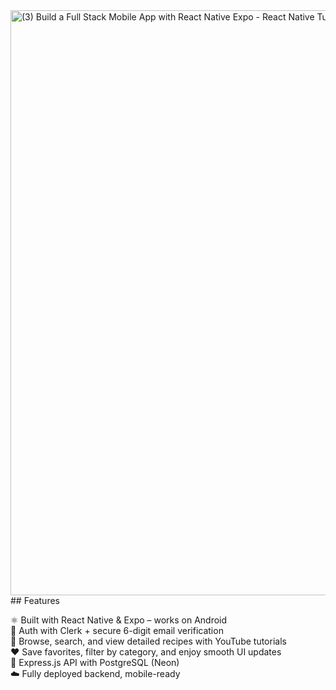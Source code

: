 <img width="1920" height="936" alt="(3) Build a Full Stack Mobile App with React Native   Expo - React Native Tutorial - YouTube - Brave 14-09-2025 01_15_36" src="https://github.com/user-attachments/assets/b34b4454-7bac-4557-ade6-1599b2c26c45" />
## Features

⚛️ Built with React Native & Expo – works on Android  
🔐 Auth with Clerk + secure 6-digit email verification  
🍳 Browse, search, and view detailed recipes with YouTube tutorials  
❤️ Save favorites, filter by category, and enjoy smooth UI updates  
🧰 Express.js API with PostgreSQL (Neon)  
☁️ Fully deployed backend, mobile-ready  
